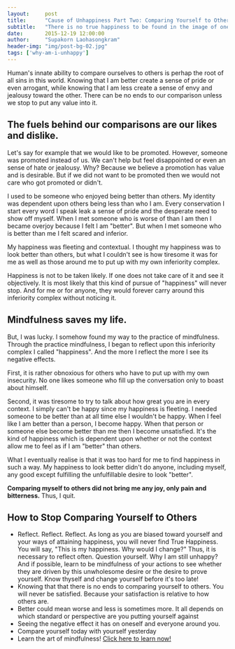 ```yaml
---
layout:     post
title:      "Cause of Unhappiness Part Two: Comparing Yourself to Others"
subtitle:   "There is no true happiness to be found in the image of oneself."
date:       2015-12-19 12:00:00
author:     "Supakorn Laohasongkram"
header-img: "img/post-bg-02.jpg"
tags: ['why-am-i-unhappy']
---
```


<p>
Human's innate ability to compare ourselves to others is perhap the root of all sins in this world. Knowing that I am better create a sense of pride or even arrogant, while knowing that I am less create a sense of envy and jealousy toward the other. There can be no ends to our comparison unless we stop to put any value into it.</p>

<!-- <p>
Knowing this, I am reminded of story of Adam and Even in the Holy Bible where God warned Adam and Eve not eat the forbidden fruit of knowledge of good and evil. But they did and now it has began our original sin.

With our knowledge of what is good and bad, we are driven for that which is good and 
</p>
 -->

<h2>The fuels behind our comparisons are our likes and dislike.</h2>
<p>
Let's say for example that we would like to be promoted. However, someone was promoted instead of us. We can't help but feel disappointed or even an sense of hate or jealousy. Why? Because we believe a promotion has value and is desirable. But if we did not want to be promoted then we would not care who got promoted or didn't.
</p>
<p>
I used to be someone who enjoyed being better than others. My identity was dependent upon others being less than who I am. Every conservation I start every word I speak leak a sense of pride and the desperate need to show off myself. When I met someone who is worse of than I am then I became overjoy because I felt I am "better". But when I met someone who is better than me I felt scared and inferior. 
</p>
<p>
My happiness was fleeting and contextual. I thought my happiness was to look better than others, but what I couldn't see is how tiresome it was for me as well as those around me to put up with my own inferiority complex.
</p>

Happiness is not to be taken likely. If one does not take care of it and see it objectively. It is most likely that this kind of pursue of "happiness" will never stop. And for me or for anyone, they would forever carry around this inferiority complex without noticing it.

<h2>Mindfulness saves my life.</h2>

But, I was lucky. I somehow found my way to the practice of mindfulness. Through the practice mindfulness, I began to reflect upon this inferiority complex I called "happiness". And the more I reflect the more I see its negative effects. 

First, it is rather obnoxious for others who have to put up with my own insecurity. No one likes someone who fill up the conversation only to boast about himself. 

Second, it was tiresome to try to talk about how great you are in every context. I simply can't be happy since my happiness is fleeting. I needed someone to be better than at all time else I wouldn't be happy. When I feel like I am better than a person, I become happy. When that person or someone else become better than me then I become unsatisfied. It's the kind of happiness which is dependent upon whether or not the context allow me to feel as if I am "better" than others. 

What I eventually realise is that it was too hard for me to find happiness in such a way. My happiness to look better didn't do anyone, including myself, any good except fulfilling the unfulfillable desire to look "better". 

<strong>Comparing myself to others did not bring me any joy, only pain and bitterness.</strong> Thus, I quit.

<!-- <p>There is no good or evil in reality. Atoms or molecules are neither good or bad. They are just the way they are. Only human made them "good" or "bad". Thus, there is no static good or bad.</p> -->

<h2>How to Stop Comparing Yourself to Others</h2>

<ul>
	<li>Reflect. Reflect. Reflect. As long as you are biased toward yourself and your ways of attaining happiness, you will never find True Happiness. You will say, "This is my happiness. Why would I change?" Thus, it is necessary to reflect often. Question yourself. Why I am still unhappy? And if possible, learn to be mindfulness of your actions to see whether they are driven by this unwholesome desire or the desire to prove yourself. Know thyself and change yourself before it's too late!</li>
	<li>Knowing that that there is no ends to comparing yourself to others. You will never be satisfied. Because your satisfaction is relative to how others are.</li>
	<li>Better could mean worse and less is sometimes more. It all depends on which standard or perspective are you putting yourself against</li>
	<li>Seeing the negative effect it has on oneself and everyone around you.</li>
	<li>Compare yourself today with yourself yesterday</li>
	<li>Learn the art of mindfulness! <a href="/tags/practice-of-true-happiness/">Click here to learn now!</a></li>
</ul>